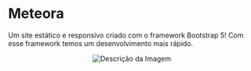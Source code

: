 # Meteora
Um site estático e responsivo criado com o framework Bootstrap 5!
Com esse framework temos um desenvolvimento mais rápido.

<p align="center">
  <img src="logo-meteora.png" alt="Descrição da Imagem">
</p>
